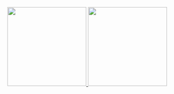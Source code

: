 <p align="left">
<a href="https://github.com/fachry-isl">
  <img height="180em" src="https://github-readme-stats-eight-theta.vercel.app/api?username=fachry-isl&show_icons=true&theme=algolia&include_all_commits=false&count_private=false"/>
  <img height="180em" src="https://github-readme-stats-eight-theta.vercel.app/api/top-langs/?username=fachry-isl&layout=compact&langs_count=8&theme=algolia&hide=html,jupyter notebook"/>
</a>
</p>
